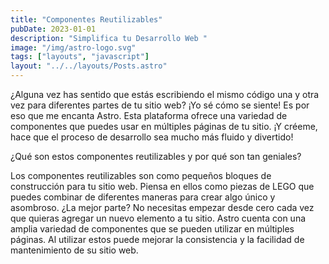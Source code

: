 ```yaml
---
title: "Componentes Reutilizables"
pubDate: 2023-01-01
description: "Simplifica tu Desarrollo Web "
image: "/img/astro-logo.svg"
tags: ["layouts", "javascript"]
layout: "../../layouts/Posts.astro"
---
```

¿Alguna vez has sentido que estás escribiendo el mismo código una y otra vez para diferentes partes de tu sitio web? ¡Yo sé cómo se siente! Es por eso que me encanta Astro. Esta plataforma ofrece una variedad de componentes que puedes usar en múltiples páginas de tu sitio. ¡Y créeme, hace que el proceso de desarrollo sea mucho más fluido y divertido!

¿Qué son estos componentes reutilizables y por qué son tan geniales?

Los componentes reutilizables son como pequeños bloques de construcción para tu sitio web. Piensa en ellos como piezas de LEGO que puedes combinar de diferentes maneras para crear algo único y asombroso. ¿La mejor parte? No necesitas empezar desde cero cada vez que quieras agregar un nuevo elemento a tu sitio.
Astro cuenta con una amplia variedad de componentes que se pueden utilizar en múltiples páginas. Al utilizar estos puede mejorar la consistencia y la facilidad de mantenimiento de su sitio web.